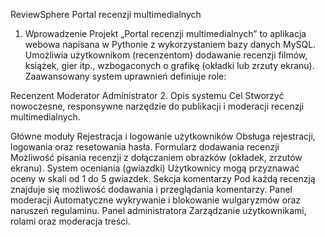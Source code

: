 ReviewSphere
Portal recenzji multimedialnych

1. Wprowadzenie
Projekt „Portal recenzji multimedialnych” to aplikacja webowa napisana w Pythonie z wykorzystaniem bazy danych MySQL. Umożliwia użytkownikom (recenzentom) dodawanie recenzji filmów, książek, gier itp., wzbogaconych o grafikę (okładki lub zrzuty ekranu). Zaawansowany system uprawnień definiuje role:

Recenzent
Moderator
Administrator
2. Opis systemu
Cel
Stworzyć nowoczesne, responsywne narzędzie do publikacji i moderacji recenzji multimedialnych.

Główne moduły
Rejestracja i logowanie użytkowników
Obsługa rejestracji, logowania oraz resetowania hasła.
Formularz dodawania recenzji
Możliwość pisania recenzji z dołączaniem obrazków (okładek, zrzutów ekranu).
System oceniania (gwiazdki)
Użytkownicy mogą przyznawać oceny w skali od 1 do 5 gwiazdek.
Sekcja komentarzy
Pod każdą recenzją znajduje się możliwość dodawania i przeglądania komentarzy.
Panel moderacji
Automatyczne wykrywanie i blokowanie wulgaryzmów oraz naruszeń regulaminu.
Panel administratora
Zarządzanie użytkownikami, rolami oraz moderacja treści.
